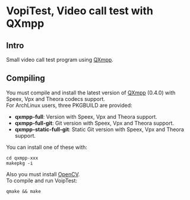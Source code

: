 # VopiTest, Video call test with QXmpp #

## Intro ##

Small video call test program using [QXmpp](http://code.google.com/p/qxmpp/).

## Compiling ##

You must compile and install the latest version of [QXmpp](http://code.google.com/p/qxmpp/) (0.4.0) with Speex, Vpx and Theora codecs support.  
For ArchLinux users, three PKGBUILD are provided:

* __qxmpp-full__: Version with Speex, Vpx and Theora support.
* __qxmpp-full-git__: Git version with Speex, Vpx and Theora support.
* __qxmpp-static-full-git__: Static Git version with Speex, Vpx and Theora support.

You can install one of these with:

    cd qxmpp-xxx
    makepkg -i

Also you must install [OpenCV](http://opencv.willowgarage.com/wiki/).  
To compile and run VoipTest:

    qmake && make
